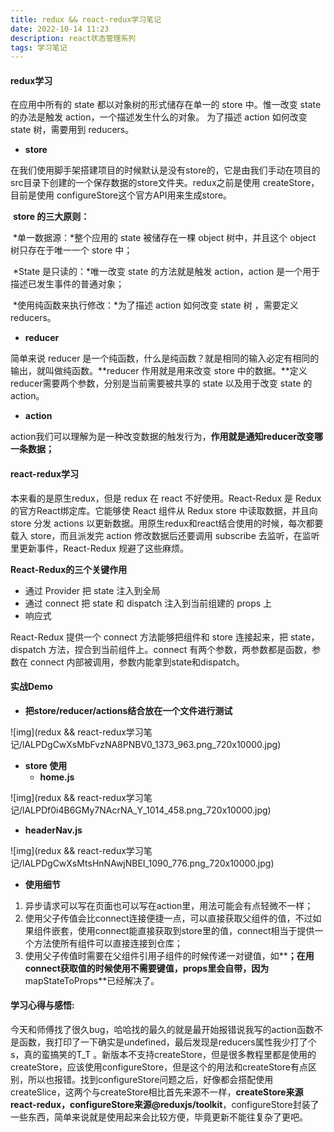 ```yaml
---
title: redux && react-redux学习笔记
date: 2022-10-14 11:23
description: react状态管理系列
tags: 学习笔记
---
```


#### redux学习

在应用中所有的 state 都以对象树的形式储存在单一的 store 中。惟一改变 state 的办法是触发 action，一个描述发生什么的对象。 为了描述 action 如何改变 state 树，需要用到 reducers。

- **store**

在我们使用脚手架搭建项目的时候默认是没有store的，它是由我们手动在项目的src目录下创建的一个保存数据的store文件夹。redux之前是使用 createStore，目前是使用 configureStore这个官方API用来生成store。

​	**store 的三大原则：**

​		*单一数据源：*整个应用的 state 被储存在一棵 object 树中，并且这个 object 树只存在于唯一一个 store 中；

​	*State 是只读的：*唯一改变 state 的方法就是触发 action，action 是一个用于描述已发生事件的普通对象；

​	*使用纯函数来执行修改：*为了描述 action 如何改变 state 树 ，需要定义 reducers。

- **reducer**

简单来说 reducer 是一个纯函数，什么是纯函数？就是相同的输入必定有相同的输出，就叫做纯函数。**reducer 作用就是用来改变 store 中的数据。**定义reducer需要两个参数，分别是当前需要被共享的 state 以及用于改变 state 的 action。

- **action**

action我们可以理解为是一种改变数据的触发行为，**作用就是通知reducer改变哪一条数据；**

#### **react-redux学习**

本来看的是原生redux，但是 redux 在 react 不好使用。React-Redux 是 Redux 的官方React绑定库。它能够使 React 组件从 Redux store 中读取数据，并且向 store 分发 actions 以更新数据。用原生redux和react结合使用的时候，每次都要载入 store，而且派发完 action 修改数据后还要调用 subscribe 去监听，在监听里更新事件，React-Redux 规避了这些麻烦。

**React-Redux的三个关键作用**

- 通过 Provider 把 state 注入到全局
- 通过 connect 把 state 和 dispatch 注入到当前组建的 props 上
- 响应式

React-Redux 提供一个 connect 方法能够把组件和 store 连接起来，把 state，dispatch 方法，捏合到当前组件上。connect 有两个参数，两参数都是函数，参数在 connect 内部被调用，参数内能拿到state和dispatch。

#### 实战Demo

- **把store/reducer/actions结合放在一个文件进行测试**

![img](redux && react-redux学习笔记/lALPDgCwXsMbFvzNA8PNBV0_1373_963.png_720x10000.jpg)

- **store 使用**
  - **home.js**

![img](redux && react-redux学习笔记/lALPDf0i4B6GMy7NAcrNA_Y_1014_458.png_720x10000.jpg)

- **headerNav.js**

![img](redux && react-redux学习笔记/lALPDgCwXsMtsHnNAwjNBEI_1090_776.png_720x10000.jpg)

- **使用细节**

1. 异步请求可以写在页面也可以写在action里，用法可能会有点轻微不一样；
2. 使用父子传值会比connect连接便捷一点，可以直接获取父组件的值，不过如果组件嵌套，使用connect能直接获取到store里的值，connect相当于提供一个方法使所有组件可以直接连接到仓库；
3. 使用父子传值时需要在父组件引用子组件的时候传递一对键值，如**<headerNav name={user.name} />**；在用connect获取值的时候使用不需要键值，props里会自带，因为**mapStateToProps**已经解决了。

#### 学习心得与感悟:

今天和师傅找了很久bug，哈哈找的最久的就是最开始报错说我写的action函数不是函数，我打印了一下确实是undefined，最后发现是reducers属性我少打了个s，真的蛮搞笑的T_T 。新版本不支持createStore，但是很多教程里都是使用的createStore，应该使用configureStore，但是这个的用法和createStore有点区别，所以也报错。找到configureStore问题之后，好像都会搭配使用createSlice，这两个与createStore相比首先来源不一样，**createStore来源react-redux，configureStore来源@reduxjs/toolkit**，configureStore封装了一些东西，简单来说就是使用起来会比较方便，毕竟更新不能往复杂了更吧。